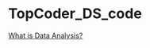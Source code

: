 # TopCoder_DS_code

[What is Data Analysis?](https://www.freecodecamp.org/news/what-is-data-analysis/)